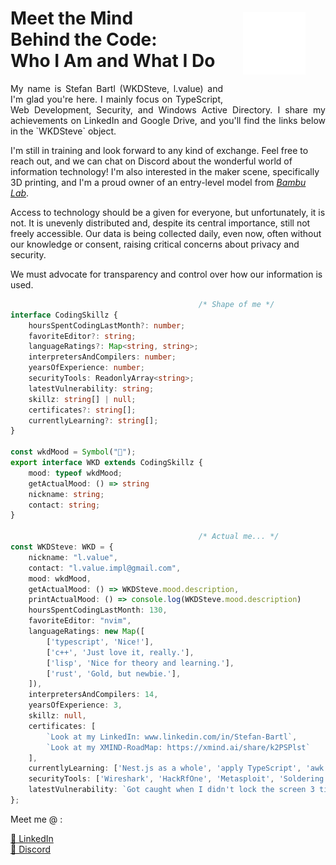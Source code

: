 <p align="center">
  <img src="./public/images/dev_logo.png" alt="My own logo with slogan: Loving science, tech & peace!" style="width:100px; padding: 2rem" align= right>
</p>
<h1>Meet the Mind<br> Behind the Code:<br> Who I Am and What I Do</h1>
<p align="justify"> My name is Stefan Bartl (WKDSteve, l.value) and I'm glad you're here. I mainly focus on TypeScript, Web Development, Security, and Windows Active Directory. I share my achievements on LinkedIn and Google Drive, and you'll find the links below in the `WKDSteve` object.

I'm still in training and look forward to any kind of exchange. Feel free to reach out, and we can chat on Discord about the wonderful world of information technology! I'm also interested in the maker scene, specifically 3D printing, and I'm a proud owner of an entry-level model from [*Bambu Lab*](https://eu.store.bambulab.com/en-at/products/a1-mini).

Access to technology should be a given for everyone, but unfortunately, it is not. It is unevenly distributed and, despite its central importance, still not freely accessible. Our data is being collected daily, even now, often without our knowledge or consent, raising critical concerns about privacy and security.</p>
<p>We must advocate for transparency and control over how our information is used.</p>


```ts
                                          /* Shape of me */
interface CodingSkillz {
    hoursSpentCodingLastMonth?: number;
    favoriteEditor?: string;
    languageRatings?: Map<string, string>;
    interpretersAndCompilers: number;
    yearsOfExperience: number;
    securityTools: ReadonlyArray<string>;
    latestVulnerability: string;
    skillz: string[] | null;
    certificates?: string[];
    currentlyLearning?: string[];
}

const wkdMood = Symbol("🍮");
export interface WKD extends CodingSkillz {
    mood: typeof wkdMood;
    getActualMood: () => string
    nickname: string;
    contact: string;
}

                                          /* Actual me... */
const WKDSteve: WKD = {
    nickname: "l.value",
    contact: "l.value.impl@gmail.com",
    mood: wkdMood,
    getActualMood: () => WKDSteve.mood.description,
    printActualMood: () => console.log(WKDSteve.mood.description)
    hoursSpentCodingLastMonth: 130,
    favoriteEditor: "nvim",
    languageRatings: new Map([
        ['typescript', 'Nice!'],
        ['c++', 'Just love it, really.'],
        ['lisp', 'Nice for theory and learning.'],
        ['rust', 'Gold, but newbie.'], 
    ]),
    interpretersAndCompilers: 14,
    yearsOfExperience: 3,
    skillz: null,
    certificates: [
        `Look at my LinkedIn: www.linkedin.com/in/Stefan-Bartl`,
        `Look at my XMIND-RoadMap: https://xmind.ai/share/k2PSPlst`
    ],
    currentlyLearning: ['Nest.js as a whole', 'apply TypeScript', 'awk', 'Windows Administration'],
    securityTools: ['Wireshark', 'HackRfOne', 'Metasploit', 'Soldering iron'],
    latestVulnerability: `Got caught when I didn't lock the screen 3 times when I was a customer.`,
};
```

<p>Meet me @ :</p>
<a href="https://www.linkedin.com/in/stefan-bartl/" target="_blank">🔗 LinkedIn</a>
<br>
<a href="https://discord.gg/JfpgmJ3A" target="_blank">🔗 Discord</a>
